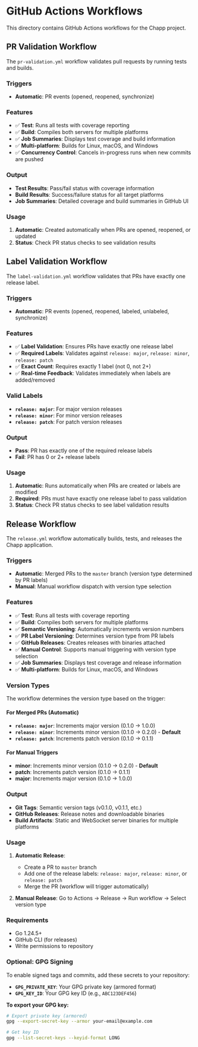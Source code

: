 # GitHub Actions Workflows

This directory contains GitHub Actions workflows for the Chapp project.

## PR Validation Workflow

The `pr-validation.yml` workflow validates pull requests by running tests and builds.

### Triggers

- **Automatic**: PR events (opened, reopened, synchronize)

### Features

- ✅ **Test**: Runs all tests with coverage reporting
- ✅ **Build**: Compiles both servers for multiple platforms
- ✅ **Job Summaries**: Displays test coverage and build information
- ✅ **Multi-platform**: Builds for Linux, macOS, and Windows
- ✅ **Concurrency Control**: Cancels in-progress runs when new commits are pushed

### Output

- **Test Results**: Pass/fail status with coverage information
- **Build Results**: Success/failure status for all target platforms
- **Job Summaries**: Detailed coverage and build summaries in GitHub UI

### Usage

1. **Automatic**: Created automatically when PRs are opened, reopened, or updated
2. **Status**: Check PR status checks to see validation results

## Label Validation Workflow

The `label-validation.yml` workflow validates that PRs have exactly one release label.

### Triggers

- **Automatic**: PR events (opened, reopened, labeled, unlabeled, synchronize)

### Features

- ✅ **Label Validation**: Ensures PRs have exactly one release label
- ✅ **Required Labels**: Validates against `release: major`, `release: minor`, `release: patch`
- ✅ **Exact Count**: Requires exactly 1 label (not 0, not 2+)
- ✅ **Real-time Feedback**: Validates immediately when labels are added/removed

### Valid Labels

- **`release: major`**: For major version releases
- **`release: minor`**: For minor version releases  
- **`release: patch`**: For patch version releases

### Output

- **Pass**: PR has exactly one of the required release labels
- **Fail**: PR has 0 or 2+ release labels

### Usage

1. **Automatic**: Runs automatically when PRs are created or labels are modified
2. **Required**: PRs must have exactly one release label to pass validation
3. **Status**: Check PR status checks to see label validation results

## Release Workflow

The `release.yml` workflow automatically builds, tests, and releases the Chapp application.

### Triggers

- **Automatic**: Merged PRs to the `master` branch (version type determined by PR labels)
- **Manual**: Manual workflow dispatch with version type selection

### Features

- ✅ **Test**: Runs all tests with coverage reporting
- ✅ **Build**: Compiles both servers for multiple platforms
- ✅ **Semantic Versioning**: Automatically increments version numbers
- ✅ **PR Label Versioning**: Determines version type from PR labels
- ✅ **GitHub Releases**: Creates releases with binaries attached
- ✅ **Manual Control**: Supports manual triggering with version type selection
- ✅ **Job Summaries**: Displays test coverage and release information
- ✅ **Multi-platform**: Builds for Linux, macOS, and Windows

### Version Types

The workflow determines the version type based on the trigger:

#### For Merged PRs (Automatic)
- **`release: major`**: Increments major version (0.1.0 → 1.0.0)
- **`release: minor`**: Increments minor version (0.1.0 → 0.2.0) - **Default**
- **`release: patch`**: Increments patch version (0.1.0 → 0.1.1)

#### For Manual Triggers
- **minor**: Increments minor version (0.1.0 → 0.2.0) - **Default**
- **patch**: Increments patch version (0.1.0 → 0.1.1)
- **major**: Increments major version (0.1.0 → 1.0.0)

### Output

- **Git Tags**: Semantic version tags (v0.1.0, v0.1.1, etc.)
- **GitHub Releases**: Release notes and downloadable binaries
- **Build Artifacts**: Static and WebSocket server binaries for multiple platforms

### Usage

1. **Automatic Release**: 
   - Create a PR to `master` branch
   - Add one of the release labels: `release: major`, `release: minor`, or `release: patch`
   - Merge the PR (workflow will trigger automatically)

2. **Manual Release**: Go to Actions → Release → Run workflow → Select version type

### Requirements

- Go 1.24.5+
- GitHub CLI (for releases)
- Write permissions to repository

### Optional: GPG Signing

To enable signed tags and commits, add these secrets to your repository:

- **`GPG_PRIVATE_KEY`**: Your GPG private key (armored format)
- **`GPG_KEY_ID`**: Your GPG key ID (e.g., `ABC123DEF456`)

**To export your GPG key:**
```bash
# Export private key (armored)
gpg --export-secret-key --armor your-email@example.com

# Get key ID
gpg --list-secret-keys --keyid-format LONG
``` 